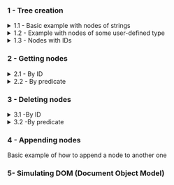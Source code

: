 
### 1 - Tree creation
<details>
 <summary>1.1 - Basic example with nodes of strings</summary>
 <br>
 
 ![](src/SyntaxChecked.FluentSimpleTree.Examples/SyntaxChecked.FluentSimpleTree.Examples/TreeCreation/basictree1.svg)

 Code:
 ```csharp
      var myTree = new Tree<string>("a");
      var root = myTree.RootNode; //a

      root
        .AddChildren(new[] { "b", "c", "d", "g" })[1] //c
          .AddChildren(new[] { "e", "f" })[0] //e
            .AddChildren(new[] { "h", "i" })[0] //h
            .Parent //e
          .NextSibling //f
            .AddChildren(new[] { "j" })[0] //j
              .AddChildren(new[] { "r", "s", "t" })[2] //t
                .AddChildren(new[] { "z", "k" });
 ```
 Output:

 ![](src/SyntaxChecked.FluentSimpleTree.Examples/SyntaxChecked.FluentSimpleTree.Examples/TreeCreation/output1.png)

 [Full code here](src/SyntaxChecked.FluentSimpleTree.Examples/SyntaxChecked.FluentSimpleTree.Examples/TreeCreation/Example1.cs).
 <hr>
</details>

<details>
 <summary>1.2 - Example with nodes of some user-defined type</summary>
 <img src="https://upload.wikimedia.org/wikipedia/commons/thumb/8/8e/Family_tree.svg/1024px-Family_tree.svg.png" width="60%"/>

 Code:
 ```csharp
       var p1 = new Person("Lucas") { Age = 80 };
       var p2 = new Person("Mary") { Age = 60 };
       var p3 = new Person("Jason") { Age = 58 };
       var p4 = new Person("Peter") { Age = 55 };
       var p5 = new Person("Fred") { Age = 35 };
       var p6 = new Person("Jane") { Age = 32 };
       var p7 = new Person("Sean") { Age = 29 };
       var p8 = new Person("Jessica") { Age = 31 };
       var p9 = new Person("Hannah") { Age = 33 };
       var p10 = new Person("Joseph") { Age = 12 };
       var p11 = new Person("John") { Age = 8 };
       var p12 = new Person("Laura") { Age = 3 };

      var myTree = new Tree<Person>(p1);
      var root = myTree.RootNode; //Lucas

      root
        .AddChildren(new Person[] { p2, p3, p4 })[0] //Mary
          .AddChildren(new Person[] { p5, p6 })[0] //Fred
          .Parent //Mary
        .NextSibling //Jason
          .AddChildren(new Person[] { p7, p8, p9 })[1] //Jessica
            .AddChildren(new Person[] { p10, p11, p12 });
 ```
 Output:

 ![](src/SyntaxChecked.FluentSimpleTree.Examples/SyntaxChecked.FluentSimpleTree.Examples/TreeCreation/output2.png)

 [Full code here](src/SyntaxChecked.FluentSimpleTree.Examples/SyntaxChecked.FluentSimpleTree.Examples/TreeCreation/Example2.cs).
 <hr>
</details>
 
<details>
 <summary>1.3 - Nodes with IDs</summary>
 <img src="src/SyntaxChecked.FluentSimpleTree.Examples/SyntaxChecked.FluentSimpleTree.Examples/TreeCreation/tree_ids.svg" width="75%"/>

 <p></p>
 
 Code:
 ```csharp
       var myTree = new Tree<string>();
       var root = myTree.RootNode;

       root
         .AddChildren(new[] { ("CEO", "John Smith") })[0] //CEO
           .AddChildren(new[] { ("VP_Marketing", "Susan Jones"),
                                ("VP_Sales", "Rachel Parker"),
                                ("VP_Production", "Tom Allen") })[0] //VP Marketing
             .AddChildren(new[] { ("Manager1", "Alice Johnson") })[0] //Manager1
             .Parent //VP Marketing
           .NextSibling //VP Sales
             .AddChildren(new[] { ("Manager2", "Michael Gross") })[0] //Manager2
             .Parent //VP Sales
           .NextSibling //VP Production
             .AddChildren(new[] { ("Manager3", "Kathy Roberts") }); //Manager3
 ```
 Output:

 ![](src/SyntaxChecked.FluentSimpleTree.Examples/SyntaxChecked.FluentSimpleTree.Examples/TreeCreation/output3.png)

 [Full code here](src/SyntaxChecked.FluentSimpleTree.Examples/SyntaxChecked.FluentSimpleTree.Examples/TreeCreation/Example3.cs).
 <hr>
</details>

### 2 - Getting nodes
<details>
 <summary>2.1 - By ID</summary> 
 <img src="src/SyntaxChecked.FluentSimpleTree.Examples/SyntaxChecked.FluentSimpleTree.Examples/NodeSearching/node_searching.svg" width="75%"/>
 
 <p></p>
 
 Code:
 ```csharp
      var myTree = new Tree<string>("a");
      var root = myTree.RootNode; //a

      root
        .AddChildren(new[] { ("CEO", "John Smith") })[0] //CEO
          .AddChildren(new[] { ("VP_Marketing", "Susan Jones"),
                               ("VP_Sales", "Rachel Parker"),
                               ("VP_Production", "Tom Allen") })[0] //VP Marketing
            .AddChildren(new[] { ("Manager1", "Alice Johnson") })[0] //Manager1
            .Parent //VP Marketing
          .NextSibling //VP Sales
            .AddChildren(new[] { ("Manager2", "Michael Gross") })[0] //Manager2
            .Parent //VP Sales
          .NextSibling //VP Production
            .AddChildren(new[] { ("Manager3", "Kathy Roberts") }); //Manager3

      //You can search the whole tree
      var vp_sales = myTree.GetNodeById("VP_Sales");

      //Or from a specific node
      var manager3 = root.GetDescendant("Manager3");
 ```
 Output:
 
 ![](src/SyntaxChecked.FluentSimpleTree.Examples/SyntaxChecked.FluentSimpleTree.Examples/NodeSearching/output1.png)
 
 [Full code here](src/SyntaxChecked.FluentSimpleTree.Examples/SyntaxChecked.FluentSimpleTree.Examples/NodeSearching/Example4.cs).
 <hr>
</details> 

<details>
 <summary>2.2 - By predicate</summary>
<hr> 
</details> 

### 3 - Deleting nodes
<details>
 <summary>3.1 -By ID</summary>
<hr> 
</details> 

<details>
 <summary>3.2 -By predicate</summary>
<hr> 
</details> 

### 4 - Appending nodes
Basic example of how to append a node to another one
  
### 5- Simulating DOM (Document Object Model)
